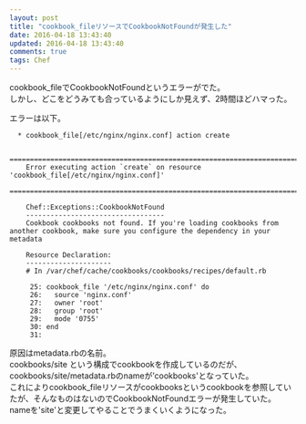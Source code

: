 ```yaml
---
layout: post
title: "cookbook_fileリソースでCookbookNotFoundが発生した"
date: 2016-04-18 13:43:40
updated: 2016-04-18 13:43:40
comments: true
tags: Chef
---
```

cookbook_fileでCookbookNotFoundというエラーがでた。  
しかし、どこをどうみても合っているようにしか見えず、2時間ほどハマった。

エラーは以下。


```
  * cookbook_file[/etc/nginx/nginx.conf] action create

    ================================================================================
    Error executing action `create` on resource 'cookbook_file[/etc/nginx/nginx.conf]'
    ================================================================================

    Chef::Exceptions::CookbookNotFound
    ----------------------------------
    Cookbook cookbooks not found. If you're loading cookbooks from another cookbook, make sure you configure the dependency in your metadata

    Resource Declaration:
    ---------------------
    # In /var/chef/cache/cookbooks/cookbooks/recipes/default.rb

     25: cookbook_file '/etc/nginx/nginx.conf' do
     26:   source 'nginx.conf'
     27:   owner 'root'
     28:   group 'root'
     29:   mode '0755'
     30: end
     31:

```

原因はmetadata.rbの名前。  
cookbooks/site という構成でcookbookを作成しているのだが、cookbooks/site/metadata.rbのnameが’cookbooks'となっていた。  
これによりcookbook_fileリソースがcookbooksというcookbookを参照していたが、そんなものはないのでCookbookNotFoundエラーが発生していた。  
nameを'site'と変更してやることでうまくいくようになった。
